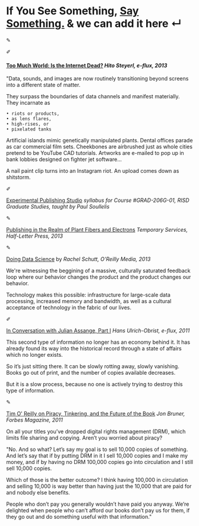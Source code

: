 # If You See Something, [Say Something.](mailto:editor@mozzarella.website) & we can add it here ↵

✎

✐


#### [Too Much World: Is the Internet Dead?](http://www.e-flux.com/journal/too-much-world-is-the-internet-dead/) _Hito Steyerl, e-flux, 2013_

"Data, sounds, and images are now 
routinely transitioning beyond screens 
into a different state of matter. 

They surpass the boundaries of 
data channels and manifest materially. 
They incarnate as 

	• riots or products, 
	• as lens flares, 
	• high-rises, or
	• pixelated tanks

Artificial islands mimic genetically manipulated plants. Dental offices parade as car commercial film sets. Cheekbones are airbrushed just as whole cities pretend to be YouTube CAD tutorials. 
Artworks are e-mailed to pop up in bank lobbies designed on fighter jet software...
 
A nail paint clip turns into an Instagram riot. An upload comes down as shitstorm.

✐

[Experimental Publishing Studio](http://newhive.com/soulellis/risd-eps15) _syllabus for Course #GRAD-206G-01, RISD Graduate Studies, taught by Paul Soullelis_

✎

[Publishing in the Realm of Plant Fibers and Electrons](http://www.halfletterpress.com/publishing-in-the-realm-of-plant-fibers-and-electrons/) _Temporary Services, Half-Letter Press, 2013_

✎

[Doing Data Science](http://shop.oreilly.com/product/0636920028529.do) by _Rachel Schutt, O'Reilly Media, 2013_
	
We're witnessing the beggining of a massive, 
culturally saturated feedback loop 
where our behavior changes the product 
and the product changes our behavior.

Technology makes this possible: 
infrastructure for large-scale data processing, 
increased memory and bandwidth, 
as well as a cultural acceptance of technology 
in the fabric of our lives.


✐


[In Conversation with Julian Assange, Part I](http://www.e-flux.com/journal/in-conversation-with-julian-assange-part-i/) _Hans Ulrich-Obrist, e-flux, 2011_


This second type of information no longer has an economy behind it. 
It has already found its way into the historical record through 
a state of affairs which no longer exists. 

So it’s just sitting there. It can be slowly rotting away, 
slowly vanishing. Books go out of print, 
and the number of copies available decreases. 

But it is a slow process, 
because no one is actively trying to destroy 
this type of information.



✎


[Tim O' Reilly on Piracy, Tinkering, and the Future of the Book](http://www.forbes.com/sites/jonbruner/2011/03/25/tim-oreilly-on-piracy-tinkering-and-the-future-of-the-book/#595a33447dc6) _Jon Bruner, Forbes Magazine, 2011_

On all your titles you’ve dropped digital rights management (DRM), 
which limits file sharing and copying. Aren’t you worried about piracy?

"No. And so what? Let’s say my goal is to sell 10,000 copies of something. 
And let’s say that if by putting DRM in it I sell 10,000 copies and I make my money, 
and if by having no DRM 100,000 copies go into circulation and I still sell 10,000 copies. 

Which of those is the better outcome? I think having 100,000 in circulation 
and selling 10,000 is way better than having just the 10,000 that are paid for and nobody else benefits.

People who don’t pay you generally wouldn’t have paid you anyway. 
We’re delighted when people who can’t afford our books don’t pay us for them, 
if they go out and do something useful with that information."

